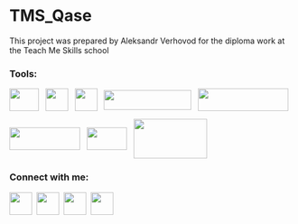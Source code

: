 # TMS_Qase
This project was prepared by Aleksandr Verhovod for the diploma work at the Teach Me Skills school


###  Tools:
<p align="left">
<a target="blank"><img align="center" src="https://internship.technovalley.co.in/java/images/Java.png" height="40" width="52" /></a> &nbsp;  
<a target="blank"><img align="center" src="https://blog.jetbrains.com/wp-content/uploads/2019/08/logo.png" height="40" width="40" /></a> &nbsp;   
<a target="blank"><img align="center" src="https://upload.wikimedia.org/wikipedia/commons/d/d5/Selenium_Logo.png" height="40" width="40" /></a> &nbsp;
<a target="blank"><img align="center" src="https://www.pinclipart.com/picdir/big/315-3152417_testng-is-also-for-the-java-programming-language.png" height="35" width="155" /></a> &nbsp;
<a target="blank"><img align="center" src="https://cdn-images-1.medium.com/fit/t/1600/480/1*0cT0thipKJ1obKHbBkmfRg.png" height="40" width="160" /></a> 

  <a target="blank"><img align="center" src="https://blog.idrsolutions.com/wp-content/uploads/2018/05/jenkins-logo.png" height="40" width="125" /></a>  &nbsp;
<a target="blank"><img align="center" src="https://i.ytimg.com/vi/8nAgzJea1L8/maxresdefault.jpg" height="40" width="71" /></a>  &nbsp;
<a target="blank"><img align="center" src="https://bellatrix.solutions/content/uploads/Allure_logo.png" height="70" width="130" /></a>  
</p>



### Connect with me:
<p align="left">
<a href="https://verhovodaleksandr.wixsite.com/main" target="blank"><img align="center" src="https://www.clipartmax.com/png/full/171-1714934_globe-blue-blue-web-icon-png.png" height="40" width="40" /></a>&nbsp;
<a href="https://t.me/MrAlexandr_V" target="blank"><img align="center" src="https://raw.githubusercontent.com/daniilshat/daniilshat/2d7eafe5250314b3d422c86b35de062e0f1f5178/icons/Telegram.svg"  height="40" width="40" /></a>&nbsp;
<a href="https://join.skype.com/invite/lRtgPnSkXOPz" target="blank"><img align="center" src="https://i.pinimg.com/originals/12/ef/48/12ef48f4f80af98b24d531b99c369039.png"  height="40" width="40" /></a>&nbsp;
<a href="https://www.linkedin.com/in/aleksandr-verhovod/" target="blank"><img align="center" src="https://www.clipartmax.com/png/full/141-1418548_linkedin-%C3%ADcones-linkedin-png.png" height="40" width="40" /></a>

</p>
